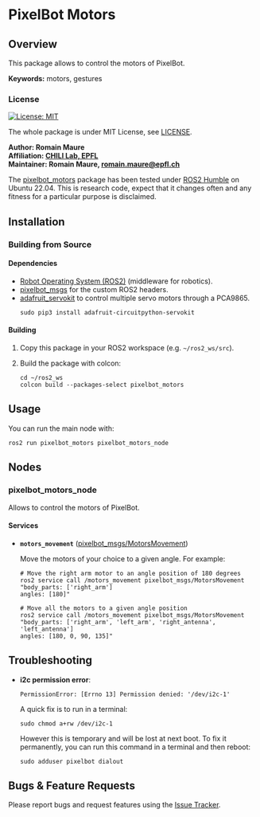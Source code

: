 # PixelBot Motors

## Overview

This package allows to control the motors of PixelBot. 

**Keywords:** motors, gestures

### License

[![License: MIT](https://img.shields.io/badge/License-MIT-yellow.svg)](https://opensource.org/licenses/MIT)

The whole package is under MIT License, see [LICENSE](https://github.com/RomainMaure/PixelBot/blob/main/LICENSE).

**Author: Romain Maure<br />
Affiliation: [CHILI Lab, EPFL](https://www.epfl.ch/labs/chili/)<br />
Maintainer: Romain Maure, romain.maure@epfl.ch**

The [pixelbot_motors](https://github.com/RomainMaure/PixelBot/tree/main/src/pixelbot_motors) package has been tested under [ROS2 Humble](https://docs.ros.org/en/humble/index.html) on Ubuntu 22.04.
This is research code, expect that it changes often and any fitness for a particular purpose is disclaimed.

## Installation

### Building from Source

#### Dependencies

- [Robot Operating System (ROS2)](https://docs.ros.org/en/humble/index.html) (middleware for robotics).
- [pixelbot_msgs](https://github.com/RomainMaure/PixelBot/tree/main/src/pixelbot_msgs) for the custom ROS2 headers.
- [adafruit_servokit](https://pypi.org/project/adafruit-circuitpython-servokit/) to control multiple servo motors through a PCA9865.
    ```
	sudo pip3 install adafruit-circuitpython-servokit
    ```

#### Building

1) Copy this package in your ROS2 workspace (e.g. `~/ros2_ws/src`).

2) Build the package with colcon:
    ```
    cd ~/ros2_ws
    colcon build --packages-select pixelbot_motors
    ```

## Usage

You can run the main node with:
```
ros2 run pixelbot_motors pixelbot_motors_node
```

## Nodes

### pixelbot_motors_node

Allows to control the motors of PixelBot.

#### Services

* **`motors_movement`** ([pixelbot_msgs/MotorsMovement](https://github.com/RomainMaure/PixelBot/blob/main/src/pixelbot_msgs/srv/MotorsMovement.srv))

	Move the motors of your choice to a given angle. For example:
    ```
    # Move the right arm motor to an angle position of 180 degrees
	ros2 service call /motors_movement pixelbot_msgs/MotorsMovement "body_parts: ['right_arm']
    angles: [180]"
    ```
    ```
    # Move all the motors to a given angle position
	ros2 service call /motors_movement pixelbot_msgs/MotorsMovement "body_parts: ['right_arm', 'left_arm', 'right_antenna', 'left_antenna']
    angles: [180, 0, 90, 135]"
    ```

## Troubleshooting

- **i2c permission error**:
    ```
    PermissionError: [Errno 13] Permission denied: '/dev/i2c-1'
    ```

    A quick fix is to run in a terminal:
    ```
    sudo chmod a+rw /dev/i2c-1
    ```

    However this is temporary and will be lost at next boot. To fix it permanently, you can run this command in a terminal and then reboot:
    ```
    sudo adduser pixelbot dialout
    ```


## Bugs & Feature Requests

Please report bugs and request features using the [Issue Tracker](https://github.com/RomainMaure/PixelBot/issues).
